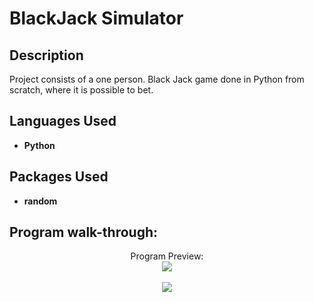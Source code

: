 <h1>BlackJack Simulator    </h1>

<h2>Description</h2>
Project consists of a one person. Black Jack game done in Python from scratch, where it is possible to bet.
<br />


<h2>Languages Used</h2>

- <b>Python</b> 

<h2>Packages Used </h2>

- <b>random </b> 

<h2>Program walk-through:</h2>

<p align="center">
Program Preview: <br/>
<img src="https://i.imgur.com/ZMKnuNv.png"/>
<br />
<br />
<img src="https://i.imgur.com/GEHPb9w.png"/>
</p>

<!--
 ```diff
- text in red
+ text in green
! text in orange
# text in gray
@@ text in purple (and bold)@@
```
--!>
